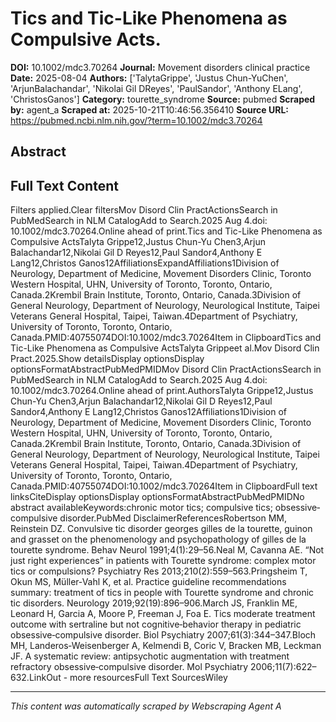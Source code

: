 # Tics and Tic-Like Phenomena as Compulsive Acts.

**DOI:** 10.1002/mdc3.70264
**Journal:** Movement disorders clinical practice
**Date:** 2025-08-04
**Authors:** ['TalytaGrippe', 'Justus Chun-YuChen', 'ArjunBalachandar', 'Nikolai Gil DReyes', 'PaulSandor', 'Anthony ELang', 'ChristosGanos']
**Category:** tourette_syndrome
**Source:** pubmed
**Scraped by:** agent_a
**Scraped at:** 2025-10-21T10:46:56.356410
**Source URL:** https://pubmed.ncbi.nlm.nih.gov/?term=10.1002/mdc3.70264

## Abstract



## Full Text Content

Filters applied.Clear filtersMov Disord Clin PractActionsSearch in PubMedSearch in NLM CatalogAdd to Search.2025 Aug 4.doi: 10.1002/mdc3.70264.Online ahead of print.Tics and Tic-Like Phenomena as Compulsive ActsTalyta Grippe12,Justus Chun-Yu Chen3,Arjun Balachandar12,Nikolai Gil D Reyes12,Paul Sandor4,Anthony E Lang12,Christos Ganos12AffiliationsExpandAffiliations1Division of Neurology, Department of Medicine, Movement Disorders Clinic, Toronto Western Hospital, UHN, University of Toronto, Toronto, Ontario, Canada.2Krembil Brain Institute, Toronto, Ontario, Canada.3Division of General Neurology, Department of Neurology, Neurological Institute, Taipei Veterans General Hospital, Taipei, Taiwan.4Department of Psychiatry, University of Toronto, Toronto, Ontario, Canada.PMID:40755074DOI:10.1002/mdc3.70264Item in ClipboardTics and Tic-Like Phenomena as Compulsive ActsTalyta Grippeet al.Mov Disord Clin Pract.2025.Show detailsDisplay optionsDisplay optionsFormatAbstractPubMedPMIDMov Disord Clin PractActionsSearch in PubMedSearch in NLM CatalogAdd to Search.2025 Aug 4.doi: 10.1002/mdc3.70264.Online ahead of print.AuthorsTalyta Grippe12,Justus Chun-Yu Chen3,Arjun Balachandar12,Nikolai Gil D Reyes12,Paul Sandor4,Anthony E Lang12,Christos Ganos12Affiliations1Division of Neurology, Department of Medicine, Movement Disorders Clinic, Toronto Western Hospital, UHN, University of Toronto, Toronto, Ontario, Canada.2Krembil Brain Institute, Toronto, Ontario, Canada.3Division of General Neurology, Department of Neurology, Neurological Institute, Taipei Veterans General Hospital, Taipei, Taiwan.4Department of Psychiatry, University of Toronto, Toronto, Ontario, Canada.PMID:40755074DOI:10.1002/mdc3.70264Item in ClipboardFull text linksCiteDisplay optionsDisplay optionsFormatAbstractPubMedPMIDNo abstract availableKeywords:chronic motor tics; compulsive tics; obsessive‐compulsive disorder.PubMed DisclaimerReferencesRobertson MM, Reinstein DZ. Convulsive tic disorder georges gilles de la tourette, guinon and grasset on the phenomenology and psychopathology of gilles de la tourette syndrome. Behav Neurol 1991;4(1):29–56.Neal M, Cavanna AE. “Not just right experiences” in patients with Tourette syndrome: complex motor tics or compulsions? Psychiatry Res 2013;210(2):559–563.Pringsheim T, Okun MS, Müller‐Vahl K, et al. Practice guideline recommendations summary: treatment of tics in people with Tourette syndrome and chronic tic disorders. Neurology 2019;92(19):896–906.March JS, Franklin ME, Leonard H, Garcia A, Moore P, Freeman J, Foa E. Tics moderate treatment outcome with sertraline but not cognitive‐behavior therapy in pediatric obsessive‐compulsive disorder. Biol Psychiatry 2007;61(3):344–347.Bloch MH, Landeros‐Weisenberger A, Kelmendi B, Coric V, Bracken MB, Leckman JF. A systematic review: antipsychotic augmentation with treatment refractory obsessive‐compulsive disorder. Mol Psychiatry 2006;11(7):622–632.LinkOut - more resourcesFull Text SourcesWiley

---
*This content was automatically scraped by Webscraping Agent A*
